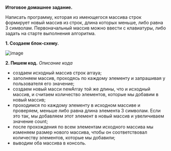 **Итоговое домашнее задание.**

Написать программу, которая из имеющегося массива строк формирует новый массив из строк, длина которых меньше, либо равна 3 символам. Первоначальный массив можно ввести с клавиатуры, либо задать на старте выполнения алгоритма.

**1. Создаем блок-схему.**

![image](https://user-images.githubusercontent.com/125394170/232526444-ad3d6601-0152-40a6-a8eb-fb228dda3858.png)

**2. Пишем код.**
*Описание кода*
- создаем исходный массив строк arrayа;
- заполняем массив, проходясь по каждому элементу и запрашивая у пользователя его значение;
- создаем новый масси newArray той же длины, что и исходный массив, и считаем количество элементов, которые мы добавим в новый массив;
- проходимся по каждому элементу в исходном массиве и проверяем, меньше либо равна длина элемента 3 символам. Если это так, мы добавляем этот элемент в новый массив и увеличиваем значение count;
- после прохождения по всем элементам исходного массива мы изменяем размер нового массива, чтобы он соответствовал количеству элементов, которые мы добавили;
- выводим оба массива в консоль.


